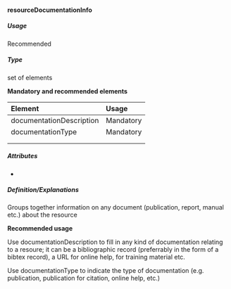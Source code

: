 #### resourceDocumentationInfo

##### Usage

Recommended

##### Type

set of elements

**Mandatory and recommended elements**

| **Element** | **Usage** |
| :--- | :--- |
| documentationDescription | Mandatory |
| documentationType | Mandatory |
|  |  |
|  |  |

##### Attributes

-

##### Definition/Explanations

Groups together information on any document \(publication, report, manual etc.\) about the resource

**Recommended usage**

Use documentationDescription to fill in any kind of documentation relating to a resoure; it can be a bibliographic record \(preferrably in the form of a bibtex record\), a URL for online help, for training material etc.

Use documentationType to indicate the type of documentation \(e.g. publication, publication for citation, online help, etc.\)

##### 



